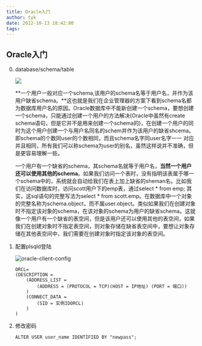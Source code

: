 ```yaml
---
title: Oracle入门
author: tyk
date: 2022-10-13 18:42:00
tags:
---
```


## Oracle入门

0. database/schema/table

    ![](https://docs.oracle.com/cd/B13789_01/server.101/b10743/cncpt041.gif)

    
    **一个用户一般对应一个schema,该用户的schema名等于用户名，并作为该用户缺省schema。**这也就是我们在企业管理器的方案下看到schema名都为数据库用户名的原因。Oracle数据库中不能新创建一个schema，要想创建一个schema，只能通过创建一个用户的方法解决(Oracle中虽然有create schema语句，但是它并不是用来创建一个schema的)，在创建一个用户的同时为这个用户创建一个与用户名同名的schem并作为该用户的缺省shcema。即schema的个数同user的个数相同，而且schema名字同user名字一一 对应并且相同，所有我们可以称schema为user的别名，虽然这样说并不准确，但是更容易理解一些。

    一个用户有一个缺省的schema，其schema名就等于用户名，**当然一个用户还可以使用其他的schema**。如果我们访问一个表时，没有指明该表属于哪一个schema中的，系统就会自动给我们在表上加上缺省的sheman名。比如我们在访问数据库时，访问scott用户下的emp表，通过select * from emp; 其实，这sql语句的完整写法为select * from scott.emp。在数据库中一个对象的完整名称为schema.object，而不属user.object。类似如果我们在创建对象时不指定该对象的schema，在该对象的schema为用户的缺省schema。这就像一个用户有一个缺省的表空间，但是该用户还可以使用其他的表空间，如果我们在创建对象时不指定表空间，则对象存储在缺省表空间中，要想让对象存储在其他表空间中，我们需要在创建对象时指定该对象的表空间。


0. 配置plsqld登陆

    ![oracle-client-config](/images/oracle-client-config.png)

    ```
    ORCL=
    (DESCRIPTION =
        (ADDRESS_LIST =
            (ADDRESS = (PROTOCOL = TCP)(HOST = IP地址) (PORT = 端口))
        )
        (CONNECT_DATA =
            (SID = 实例IDORCL)
        )
    )
    ```

1. 修改密码

    ```
    ALTER USER user_name IDENTIFIED BY "newpass";
    ```
